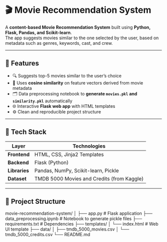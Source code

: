 # 🎬 Movie Recommendation System

A **content-based Movie Recommendation System** built using **Python, Flask, Pandas, and Scikit-learn**.  
The app suggests movies similar to the one selected by the user, based on metadata such as genres, keywords, cast, and crew.

---

## 🚀 Features
- 🔍 Suggests top-5 movies similar to the user’s choice  
- 🧠 Uses **cosine similarity** on feature vectors derived from movie metadata  
- 🗂️ Data preprocessing notebook to **generate `movies.pkl` and `similarity.pkl`** automatically  
- 🌐 Interactive **Flask web app** with HTML templates  
- ⚙️ Clean and reproducible project structure  

---

## 🧰 Tech Stack

| Layer | Technologies |
|-------|---------------|
| **Frontend** | HTML, CSS, Jinja2 Templates |
| **Backend** | Flask (Python) |
| **Libraries** | Pandas, NumPy, Scikit-learn, Pickle |
| **Dataset** | TMDB 5000 Movies and Credits (from Kaggle) |

---

## 📂 Project Structure
movie-recommendation-system/
│
├── app.py # Flask application
├── data_preprocessing.ipynb # Notebook to generate pickle files
├── requirements.txt # Dependencies
├── templates/
│ └── index.html # Web UI template
├── data/
│ ├── tmdb_5000_movies.csv
│ └── tmdb_5000_credits.csv
└── README.md
